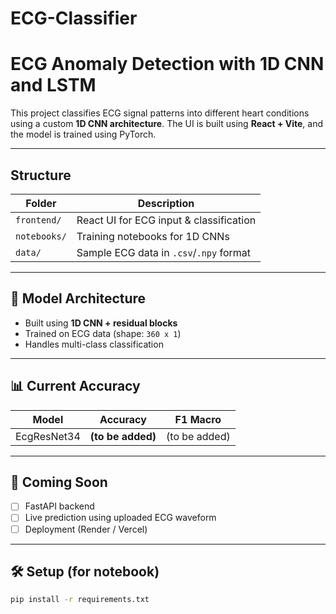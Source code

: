 # ECG-Classifier
# ECG Anomaly Detection with 1D CNN and LSTM

This project classifies ECG signal patterns into different heart conditions using a custom **1D CNN architecture**. The UI is built using **React + Vite**, and the model is trained using PyTorch.

---

## Structure

| Folder       | Description                            |
|--------------|----------------------------------------|
| `frontend/`  | React UI for ECG input & classification |
| `notebooks/` | Training notebooks for 1D CNNs          |
| `data/`      | Sample ECG data in `.csv`/`.npy` format |

---

## 🧠 Model Architecture

- Built using **1D CNN + residual blocks**
- Trained on ECG data (shape: `360 x 1`)
- Handles multi-class classification

---

## 📊 Current Accuracy

| Model         | Accuracy | F1 Macro |
|---------------|----------|----------|
| EcgResNet34   | **(to be added)**  | (to be added) |

---

## 🚀 Coming Soon

- [ ] FastAPI backend
- [ ] Live prediction using uploaded ECG waveform
- [ ] Deployment (Render / Vercel)

---

## 🛠 Setup (for notebook)

```bash
pip install -r requirements.txt
